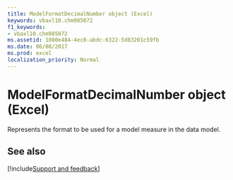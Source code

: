 ```yaml
---
title: ModelFormatDecimalNumber object (Excel)
keywords: vbaxl10.chm985072
f1_keywords:
- vbaxl10.chm985072
ms.assetid: 1080e484-4ec0-abdc-6322-5d83201c59fb
ms.date: 06/08/2017
ms.prod: excel
localization_priority: Normal
---
```



# ModelFormatDecimalNumber object (Excel)

Represents the format to be used for a model measure in the data model.


## See also

[!include[Support and feedback](~/includes/feedback-boilerplate.md)]
